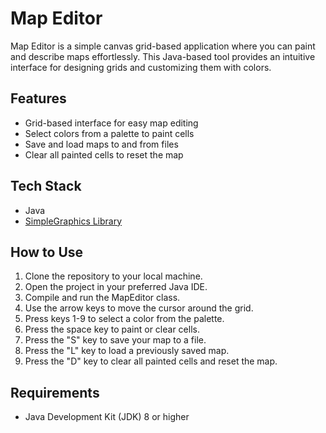 # Map Editor

Map Editor is a simple canvas grid-based application where you can paint and describe maps effortlessly. This Java-based tool provides an intuitive interface for designing grids and customizing them with colors.

## Features

- Grid-based interface for easy map editing
- Select colors from a palette to paint cells
- Save and load maps to and from files
- Clear all painted cells to reset the map

## Tech Stack

- Java
- [SimpleGraphics Library](https://www.academiadecodigo.org/)

## How to Use

1. Clone the repository to your local machine.
2. Open the project in your preferred Java IDE.
3. Compile and run the MapEditor class.
4. Use the arrow keys to move the cursor around the grid.
5. Press keys 1-9 to select a color from the palette.
6. Press the space key to paint or clear cells.
7. Press the "S" key to save your map to a file.
8. Press the "L" key to load a previously saved map.
9. Press the "D" key to clear all painted cells and reset the map.

## Requirements

- Java Development Kit (JDK) 8 or higher
